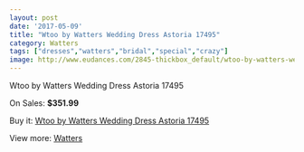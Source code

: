 ```yaml
---
layout: post
date: '2017-05-09'
title: "Wtoo by Watters Wedding Dress Astoria 17495"
category: Watters
tags: ["dresses","watters","bridal","special","crazy"]
image: http://www.eudances.com/2845-thickbox_default/wtoo-by-watters-wedding-dress-astoria-17495.jpg
---
```

Wtoo by Watters Wedding Dress Astoria 17495

On Sales: **$351.99**
<a href="https://www.eudances.com/en/watters/975-wtoo-by-watters-wedding-dress-astoria-17495.html"><amp-img layout="responsive" width="600" height="600" src="//www.eudances.com/2845-thickbox_default/wtoo-by-watters-wedding-dress-astoria-17495.jpg" alt="Wtoo by Watters Wedding Dress Astoria 17495 0" /></a>
<a href="https://www.eudances.com/en/watters/975-wtoo-by-watters-wedding-dress-astoria-17495.html"><amp-img layout="responsive" width="600" height="600" src="//www.eudances.com/2846-thickbox_default/wtoo-by-watters-wedding-dress-astoria-17495.jpg" alt="Wtoo by Watters Wedding Dress Astoria 17495 1" /></a>

Buy it: [Wtoo by Watters Wedding Dress Astoria 17495](https://www.eudances.com/en/watters/975-wtoo-by-watters-wedding-dress-astoria-17495.html "Wtoo by Watters Wedding Dress Astoria 17495")

View more: [Watters](https://www.eudances.com/en/12-watters "Watters")